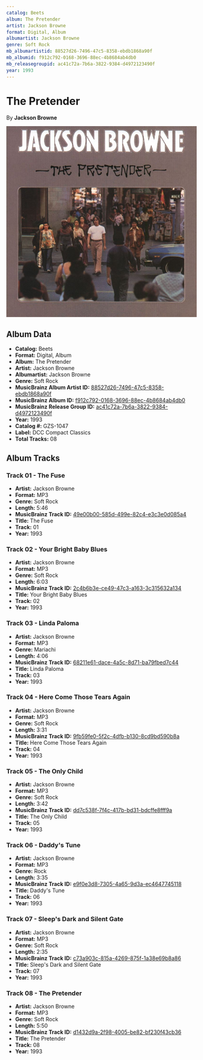 ```yaml
---
catalog: Beets
album: The Pretender
artist: Jackson Browne
format: Digital, Album
albumartist: Jackson Browne
genre: Soft Rock
mb_albumartistid: 88527d26-7496-47c5-8358-ebdb1868a90f
mb_albumid: f912c792-0168-3696-88ec-4b8684ab4db0
mb_releasegroupid: ac41c72a-7b6a-3822-9384-d4972123490f
year: 1993
---
```


# The Pretender

By **Jackson Browne**

![](../../assets/beetscovers/Jackson_Browne-The_Pretender.jpg)

## Album Data

- **Catalog:** Beets
- **Format:** Digital, Album
- **Album:** The Pretender
- **Artist:** Jackson Browne
- **Albumartist:** Jackson Browne
- **Genre:** Soft Rock
- **MusicBrainz Album Artist ID:** [88527d26-7496-47c5-8358-ebdb1868a90f](https://musicbrainz.org/artist/88527d26-7496-47c5-8358-ebdb1868a90f)
- **MusicBrainz Album ID:** [f912c792-0168-3696-88ec-4b8684ab4db0](https://musicbrainz.org/release/f912c792-0168-3696-88ec-4b8684ab4db0)
- **MusicBrainz Release Group ID:** [ac41c72a-7b6a-3822-9384-d4972123490f](https://musicbrainz.org/release-group/ac41c72a-7b6a-3822-9384-d4972123490f)
- **Year:** 1993
- **Catalog #:** GZS-1047
- **Label:** DCC Compact Classics
- **Total Tracks:** 08

## Album Tracks

### Track 01 - The Fuse

- **Artist:** Jackson Browne
- **Format:** MP3
- **Genre:** Soft Rock
- **Length:** 5:46
- **MusicBrainz Track ID:** [49e00b00-585d-499e-82c4-e3c3e0d085a4](https://musicbrainz.org/recording/49e00b00-585d-499e-82c4-e3c3e0d085a4)
- **Title:** The Fuse
- **Track:** 01
- **Year:** 1993

### Track 02 - Your Bright Baby Blues

- **Artist:** Jackson Browne
- **Format:** MP3
- **Genre:** Soft Rock
- **Length:** 6:03
- **MusicBrainz Track ID:** [2c4b6b3e-ce49-47c3-a163-3c315632a134](https://musicbrainz.org/recording/2c4b6b3e-ce49-47c3-a163-3c315632a134)
- **Title:** Your Bright Baby Blues
- **Track:** 02
- **Year:** 1993

### Track 03 - Linda Paloma

- **Artist:** Jackson Browne
- **Format:** MP3
- **Genre:** Mariachi
- **Length:** 4:06
- **MusicBrainz Track ID:** [68211e61-dace-4a5c-8d71-ba79fbed7c44](https://musicbrainz.org/recording/68211e61-dace-4a5c-8d71-ba79fbed7c44)
- **Title:** Linda Paloma
- **Track:** 03
- **Year:** 1993

### Track 04 - Here Come Those Tears Again

- **Artist:** Jackson Browne
- **Format:** MP3
- **Genre:** Soft Rock
- **Length:** 3:31
- **MusicBrainz Track ID:** [9fb59fe0-5f2c-4dfb-b130-8cd9bd590b8a](https://musicbrainz.org/recording/9fb59fe0-5f2c-4dfb-b130-8cd9bd590b8a)
- **Title:** Here Come Those Tears Again
- **Track:** 04
- **Year:** 1993

### Track 05 - The Only Child

- **Artist:** Jackson Browne
- **Format:** MP3
- **Genre:** Soft Rock
- **Length:** 3:42
- **MusicBrainz Track ID:** [dd7c538f-7f4c-417b-bd31-bdcffe8fff9a](https://musicbrainz.org/recording/dd7c538f-7f4c-417b-bd31-bdcffe8fff9a)
- **Title:** The Only Child
- **Track:** 05
- **Year:** 1993

### Track 06 - Daddy's Tune

- **Artist:** Jackson Browne
- **Format:** MP3
- **Genre:** Rock
- **Length:** 3:35
- **MusicBrainz Track ID:** [e9f0e3d8-7305-4a65-9d3a-ec4647745118](https://musicbrainz.org/recording/e9f0e3d8-7305-4a65-9d3a-ec4647745118)
- **Title:** Daddy's Tune
- **Track:** 06
- **Year:** 1993

### Track 07 - Sleep's Dark and Silent Gate

- **Artist:** Jackson Browne
- **Format:** MP3
- **Genre:** Soft Rock
- **Length:** 2:35
- **MusicBrainz Track ID:** [c73a903c-815a-4269-875f-1a38e69b8a86](https://musicbrainz.org/recording/c73a903c-815a-4269-875f-1a38e69b8a86)
- **Title:** Sleep's Dark and Silent Gate
- **Track:** 07
- **Year:** 1993

### Track 08 - The Pretender

- **Artist:** Jackson Browne
- **Format:** MP3
- **Genre:** Soft Rock
- **Length:** 5:50
- **MusicBrainz Track ID:** [d1432d9a-2f98-4005-be82-bf230f43cb36](https://musicbrainz.org/recording/d1432d9a-2f98-4005-be82-bf230f43cb36)
- **Title:** The Pretender
- **Track:** 08
- **Year:** 1993

